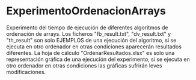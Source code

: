 # ExperimentoOrdenacionArrays
Experimento del tiempo de ejecución de diferentes algoritmos de ordenación de arrays.
Los ficheros "fb_result.txt", "dv_result.txt" y "th_result" son solo EJEMPLOS de una ejecución del algoritmo, si se ejecuta en otro ordenador en otras condiciones aparecerán resultados diferentes.
La hoja de cálculo "OrdenarResultados.xlsx" es solo una representación gráfica de una ejecución del experimento, si se ejecuta en otro ordenador en otras condiciones las gráficas sufrirán leves modificaciones.
